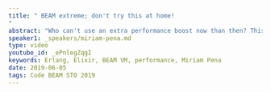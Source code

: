 ```yaml
---
title: " BEAM extreme; don't try this at home!
"
abstract: "Who can't use an extra performance boost now than then? This talk collects a set of outrageous stunts and maybe-controversial defying acts I have seen and sometimes made in production, that can give the Erlang Virtual Machine that extra speed or memory edge on different scenarios."
speaker1: _speakers/miriam-pena.md
type: video
youtube_id: _ePnlegZqgI
keywords: Erlang, Elixir, BEAM VM, performance, Miriam Pena
date: 2019-06-05
tags: Code BEAM STO 2019
---
```


